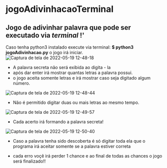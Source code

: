 # jogoAdivinhacaoTerminal

## Jogo de adivinhar palavra que pode ser executado via *terminal* !'

Caso tenha python3 instalado execute via terminal: **$ python3 jogoAdivinhacao.py**
o jogo irá iniciar.
![Captura de tela de 2022-05-19 12-48-18](https://user-images.githubusercontent.com/102919387/169344316-2afea409-1368-4ef6-b072-51eae11e2f86.png)

- A palavra secreta não será exibida ao digita - la
- após dar enter irá mostrar quantas letras a palavra possui.
- o jogo aceita somente letras e irá mostrar caso seja digitado algum número.

![Captura de tela de 2022-05-19 12-48-44](https://user-images.githubusercontent.com/102919387/169345025-3ce2f2d9-84fc-45f7-a519-eb0cf6913501.png)

- Não é permitido digitar duas ou mais letras ao mesmo tempo.

![Captura de tela de 2022-05-19 12-49-57](https://user-images.githubusercontent.com/102919387/169345269-618ee38d-7c18-4f92-be3c-05650524887a.png)

- Cada acerto irá formando a palavra secreta!

![Captura de tela de 2022-05-19 12-50-40](https://user-images.githubusercontent.com/102919387/169345520-f07a23ad-e15b-4317-92ad-1eb6153b5b13.png)

- Caso a palavra tenha sido descoberta é só digitar toda ela que o programa irá aceitar somente se a palavra estiver correta

- cada erro voçê irá perder 1 chance e ao final de todas as chances o jogo será finalizado!!
